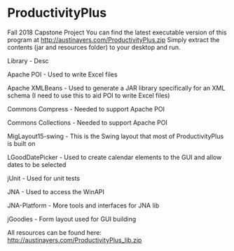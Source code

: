 # ProductivityPlus
Fall 2018 Capstone Project
You can find the latest executable version of this program at http://austinayers.com/ProductivityPlus.zip
Simply extract the contents (jar and resources folder) to your desktop and run.

Library - Desc

Apache POI - Used to write Excel files

Apache XMLBeans - Used to generate a JAR library specifically for an XML schema (I need to use this to aid POI to write Excel files)

Commons Compress - Needed to support Apache POI

Commons Collections - Needed to support Apache POI

MigLayout15-swing - This is the Swing layout that most of ProductivityPlus is built on

LGoodDatePicker - Used to create calendar elements to the GUI and allow dates to be selected

jUnit - Used for unit tests

JNA - Used to access the WinAPI

JNA-Platform - More tools and interfaces for JNA lib

jGoodies - Form layout used for GUI building

All resources can be found here: http://austinayers.com/ProductivityPlus_lib.zip

